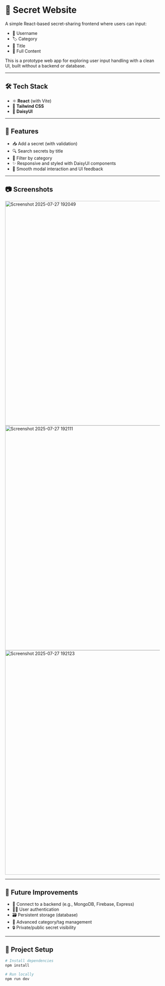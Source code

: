 # 🔐 Secret Website

A simple React-based secret-sharing frontend where users can input:

- 👤 Username  
- 🏷️ Category  
- 📝 Title  
- 📖 Full Content  

This is a prototype web app for exploring user input handling with a clean UI, built without a backend or database.

---

## 🛠 Tech Stack

- ⚛️ **React** (with Vite)
- 🎨 **Tailwind CSS**
- 🌸 **DaisyUI**

---

## 🚀 Features

- 📥 Add a secret (with validation)
- 🔍 Search secrets by title
- 📂 Filter by category
- ✨ Responsive and styled with DaisyUI components
- 🔄 Smooth modal interaction and UI feedback

---

## 📷 Screenshots
<img width="1581" height="730" alt="Screenshot 2025-07-27 192049" src="https://github.com/user-attachments/assets/2057fc87-6d10-4c69-b118-db93df496b31" />
<img width="1579" height="731" alt="Screenshot 2025-07-27 192111" src="https://github.com/user-attachments/assets/27d7eb16-527a-4bd5-a49f-04957c2560af" />
<img width="1587" height="730" alt="Screenshot 2025-07-27 192123" src="https://github.com/user-attachments/assets/b87a0667-fc7a-4fd0-b397-fbcc25b7d80d" />


---

## 🧪 Future Improvements

- 💾 Connect to a backend (e.g., MongoDB, Firebase, Express)
- 🧑‍💻 User authentication
- 🗃️ Persistent storage (database)
- 🎨 Advanced category/tag management
- 🔒 Private/public secret visibility

---

## 📁 Project Setup

```bash
# Install dependencies
npm install

# Run locally
npm run dev
